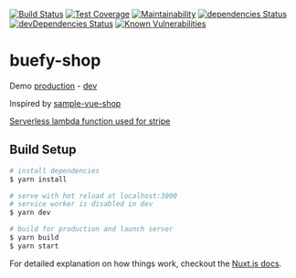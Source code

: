 [![Build Status](https://img.shields.io/circleci/project/github/14nrv/buefy-shop/master.svg "Build Status")](https://circleci.com/gh/14nrv/buefy-shop/tree/master)
[![Test Coverage](https://api.codeclimate.com/v1/badges/7b17e6d369ffa56c3c46/test_coverage)](https://codeclimate.com/github/14nrv/buefy-shop/test_coverage)
[![Maintainability](https://api.codeclimate.com/v1/badges/7b17e6d369ffa56c3c46/maintainability)](https://codeclimate.com/github/14nrv/buefy-shop/maintainability)
[![dependencies Status](https://david-dm.org/14nrv/buefy-shop/status.svg)](https://david-dm.org/14nrv/buefy-shop)
[![devDependencies Status](https://david-dm.org/14nrv/buefy-shop/dev-status.svg)](https://david-dm.org/14nrv/buefy-shop?type=dev)
[![Known Vulnerabilities](https://snyk.io/test/github/14nrv/buefy-shop/badge.svg?targetFile=package.json)](https://snyk.io/test/github/14nrv/buefy-shop?targetFile=package.json)

# buefy-shop

Demo [production](https://buefy-shop-pi.vercel.app) - [dev](https://buefy-shop-pi-dev.vercel.app)

Inspired by [sample-vue-shop](https://github.com/sdras/sample-vue-shop)

[Serverless lambda function used for stripe](https://github.com/14nrv/serverless-lambda-stripe)

## Build Setup

``` bash
# install dependencies
$ yarn install

# serve with hot reload at localhost:3000
# service worker is disabled in dev
$ yarn dev

# build for production and launch server
$ yarn build
$ yarn start
```

For detailed explanation on how things work, checkout the [Nuxt.js docs](https://github.com/nuxt/nuxt.js).

